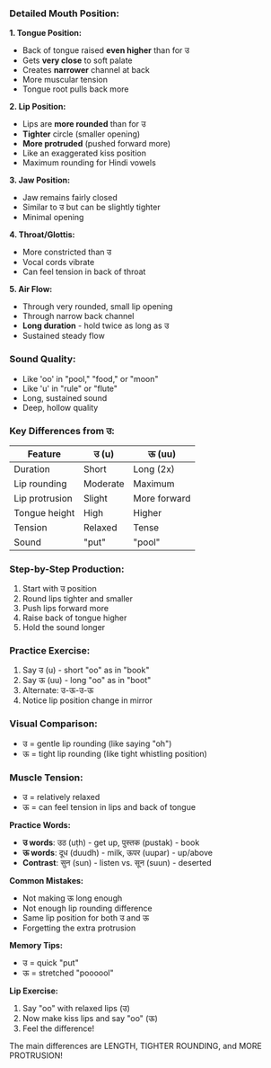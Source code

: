 ### **Detailed Mouth Position:**

**1. Tongue Position:**

- Back of tongue raised **even higher** than for उ
- Gets **very close** to soft palate
- Creates **narrower** channel at back
- More muscular tension
- Tongue root pulls back more

**2. Lip Position:**

- Lips are **more rounded** than for उ
- **Tighter** circle (smaller opening)
- **More protruded** (pushed forward more)
- Like an exaggerated kiss position
- Maximum rounding for Hindi vowels

**3. Jaw Position:**

- Jaw remains fairly closed
- Similar to उ but can be slightly tighter
- Minimal opening

**4. Throat/Glottis:**

- More constricted than उ
- Vocal cords vibrate
- Can feel tension in back of throat

**5. Air Flow:**

- Through very rounded, small lip opening
- Through narrow back channel
- **Long duration** - hold twice as long as उ
- Sustained steady flow

### **Sound Quality:**

- Like 'oo' in "pool," "food," or "moon"
- Like 'u' in "rule" or "flute"
- Long, sustained sound
- Deep, hollow quality

### **Key Differences from उ:**

|Feature|उ (u)|ऊ (uu)|
|---|---|---|
|Duration|Short|Long (2x)|
|Lip rounding|Moderate|Maximum|
|Lip protrusion|Slight|More forward|
|Tongue height|High|Higher|
|Tension|Relaxed|Tense|
|Sound|"put"|"pool"|

### **Step-by-Step Production:**

1. Start with उ position
2. Round lips tighter and smaller
3. Push lips forward more
4. Raise back of tongue higher
5. Hold the sound longer

### **Practice Exercise:**

1. Say उ (u) - short "oo" as in "book"
2. Say ऊ (uu) - long "oo" as in "boot"
3. Alternate: उ-ऊ-उ-ऊ
4. Notice lip position change in mirror

### **Visual Comparison:**

- उ = gentle lip rounding (like saying "oh")
- ऊ = tight lip rounding (like tight whistling position)

### **Muscle Tension:**

- उ = relatively relaxed
- ऊ = can feel tension in lips and back of tongue

**Practice Words:**

- **उ words**: उठ (uṭh) - get up, पुस्तक (pustak) - book
- **ऊ words**: दूध (duudh) - milk, ऊपर (uupar) - up/above
- **Contrast**: सुन (sun) - listen vs. सून (suun) - deserted

**Common Mistakes:**

- Not making ऊ long enough
- Not enough lip rounding difference
- Same lip position for both उ and ऊ
- Forgetting the extra protrusion

**Memory Tips:**

- उ = quick "put"
- ऊ = stretched "poooool"

**Lip Exercise:**

1. Say "oo" with relaxed lips (उ)
2. Now make kiss lips and say "oo" (ऊ)
3. Feel the difference!

The main differences are LENGTH, TIGHTER ROUNDING, and MORE PROTRUSION!